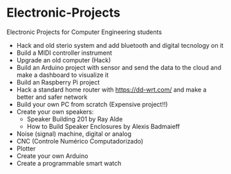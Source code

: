 # Electronic-Projects
Electronic Projects for Computer Engineering students

- Hack and old sterio system and add bluetooth and digital tecnology on it
- Build a MIDI controller instrument
- Upgrade an old computer (Hack)
- Build an Arduino project with sensor and send the data to the cloud and make a dashboard to visualize it
- Build an Raspberry Pi project
- Hack a standard home router with https://dd-wrt.com/ and make a better and safer network
- Build your own PC from scratch (Expensive project!!)
- Create your own speakers: 
  - Speaker Building 201 by Ray Alde
  - How to Build Speaker Enclosures by Alexis Badmaieff
- Noise (signal) machine, digital or analog
- CNC (Controle Numérico Computadorizado)
- Plotter
- Create your own Arduino
- Create a programmable smart watch
